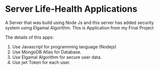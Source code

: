 # Server Life-Health Applications

A Server that was build using Node Js and this server has added security system using Elgamal Algorithm. This is Application from my Final Project

The details of this apps:

1. Use Javascript for programming language (Nodejs)
2. Use MongoDB Atlas for Database.
3. Use Elgamal Algorithm for secure user data.
4. Use jwt Token for each user.

